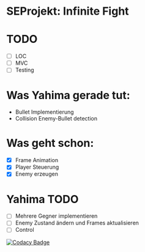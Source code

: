# SEProjekt: Infinite Fight

# TODO 
- [ ] LOC
- [ ] MVC
- [ ] Testing

# Was Yahima gerade tut:
- Bullet Implementierung
- Collision Enemy-Bullet detection

# Was geht schon:
- [x] Frame Animation
- [x] Player Steuerung
- [x] Enemy erzeugen

# Yahima TODO
- [ ] Mehrere Gegner implementieren
- [ ] Enemy Zustand ändern und Frames aktualisieren
- [ ] Control

[![Codacy Badge](https://api.codacy.com/project/badge/Grade/5bb50f74a80b426cb2bab6d28af78406)](https://www.codacy.com/app/Yahima/SEProjekt?utm_source=github.com&amp;utm_medium=referral&amp;utm_content=Yahima/SEProjekt&amp;utm_campaign=Badge_Grade)
